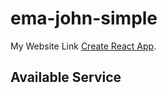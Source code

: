 # ema-john-simple

My Website Link [Create React App](https://ema-jhon-practice-eb223.web.app/shop).

## Available Service


